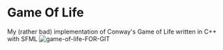 # Game Of Life
My (rather bad) implementation of Conway's Game of Life written in C++ with SFML
![game-of-life-FOR-GIT](https://user-images.githubusercontent.com/78199923/158626608-8a987f7a-d3eb-40e7-b79f-568ef0706717.gif)
